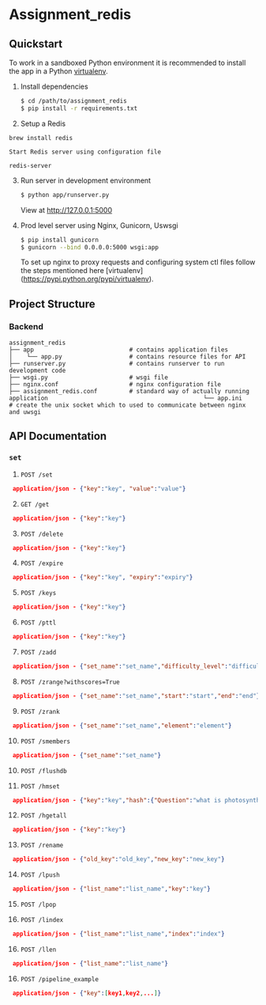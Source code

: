 # Assignment_redis

## Quickstart

To work in a sandboxed Python environment it is recommended to install the app in a Python [virtualenv](https://pypi.python.org/pypi/virtualenv).

1. Install dependencies

    ```bash
    $ cd /path/to/assignment_redis
    $ pip install -r requirements.txt
    ```

2. Setup a Redis  

  ```Mongodb
brew install redis

Start Redis server using configuration file

redis-server

```
3. Run server in development environment

   ```bash
   $ python app/runserver.py
   ```

   View at http://127.0.0.1:5000
   
4. Prod level server using Nginx, Gunicorn, Uswsgi

   ```bash
   $ pip install gunicorn
   $ gunicorn --bind 0.0.0.0:5000 wsgi:app
   ```
   To set up nginx to proxy requests and configuring system ctl files follow the steps mentioned here [virtualenv]         (https://pypi.python.org/pypi/virtualenv).

## Project Structure

### Backend 
```shell
assignment_redis
├── app                           # contains application files
│    └── app.py                   # contains resource files for API
├── runserver.py                  # contains runserver to run development code
├── wsgi.py                       # wsgi file
├── nginx.conf                    # nginx configuration file 
├── assignment_redis.conf         # standard way of actually running application                                            └── app.ini                       # create the unix socket which to used to communicate between nginx and uwsgi                                                
```
## API Documentation 

### `set` 

1. `POST /set` 

```json
 application/json - {"key":"key", "value":"value"}
```
2. `GET /get` 

```json
 application/json - {"key":"key"}
```
3. `POST /delete` 

```json
 application/json - {"key":"key"}
```
4. `POST /expire` 

```json
 application/json - {"key":"key", "expiry":"expiry"}
```
5. `POST /keys` 

```json
 application/json - {"key":"key"}
```
6. `POST /pttl` 

```json
 application/json - {"key":"key"}
```
7. `POST /zadd` 

```json
 application/json - {"set_name":"set_name","difficulty_level":"difficulty_level","element":"element"}
```
8. `POST /zrange?withscores=True` 

```json
 application/json - {"set_name":"set_name","start":"start","end":"end"}
```
9. `POST /zrank` 

```json
 application/json - {"set_name":"set_name","element":"element"}
```
10. `POST /smembers` 

```json
 application/json - {"set_name":"set_name"}
``` 
10. `POST /flushdb` 

11. `POST /hmset` 

```json
 application/json - {"key":"key","hash":{"Question":"what is photosynthesis", "answer":"sun", "exam":"upsc", "year":"2019"}}
``` 
12. `POST /hgetall` 

```json
 application/json - {"key":"key"}
``` 
13. `POST /rename` 

```json
 application/json - {"old_key":"old_key","new_key":"new_key"}
``` 
14. `POST /lpush` 

```json
 application/json - {"list_name":"list_name","key":"key"}
``` 
15. `POST /lpop` 

16. `POST /lindex` 

```json
 application/json - {"list_name":"list_name","index":"index"}
 ``` 
 16. `POST /llen` 

```json
 application/json - {"list_name":"list_name"}
 ``` 
  16. `POST /pipeline_example` 

```json
 application/json - {"key":[key1,key2,...]}
 ``` 
